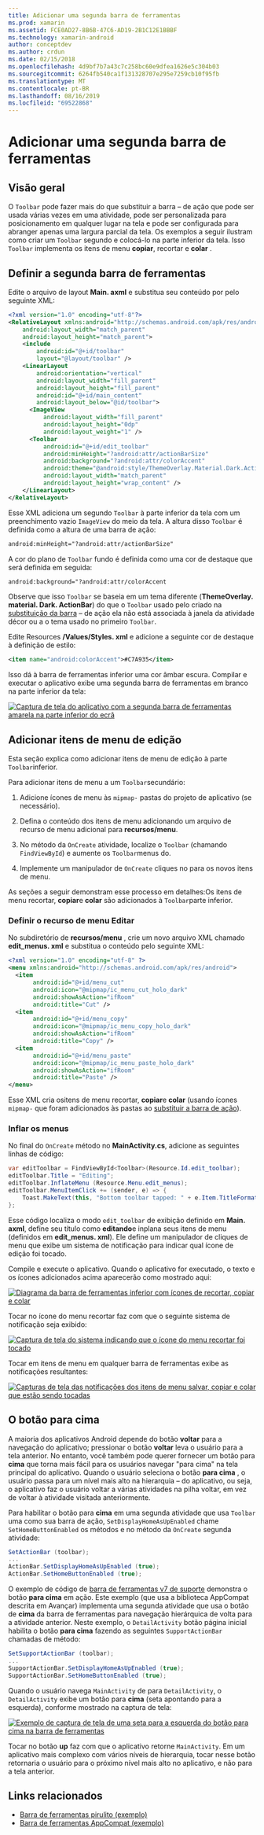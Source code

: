 ```yaml
---
title: Adicionar uma segunda barra de ferramentas
ms.prod: xamarin
ms.assetid: FCE0AD27-8B6B-47C6-AD19-2B1C12E1BBBF
ms.technology: xamarin-android
author: conceptdev
ms.author: crdun
ms.date: 02/15/2018
ms.openlocfilehash: 4d9bf7b7a43c7c258bc60e9dfea1626e5c304b03
ms.sourcegitcommit: 6264fb540ca1f131328707e295e7259cb10f95fb
ms.translationtype: MT
ms.contentlocale: pt-BR
ms.lasthandoff: 08/16/2019
ms.locfileid: "69522868"
---
```

# <a name="adding-a-second-toolbar"></a>Adicionar uma segunda barra de ferramentas


## <a name="overview"></a>Visão geral 

O `Toolbar` pode fazer mais do que substituir a barra &ndash; de ação que pode ser usada várias vezes em uma atividade, pode ser personalizada para posicionamento em qualquer lugar na tela e pode ser configurada para abranger apenas uma largura parcial da tela. Os exemplos a seguir ilustram como criar um `Toolbar` segundo e colocá-lo na parte inferior da tela. Isso `Toolbar` implementa os itens de menu **copiar**, recortar e **colar** . 


## <a name="define-the-second-toolbar"></a>Definir a segunda barra de ferramentas 

Edite o arquivo de layout **Main. axml** e substitua seu conteúdo por pelo seguinte XML:

```xml
<?xml version="1.0" encoding="utf-8"?>
<RelativeLayout xmlns:android="http://schemas.android.com/apk/res/android"
    android:layout_width="match_parent"
    android:layout_height="match_parent">
    <include
        android:id="@+id/toolbar"
        layout="@layout/toolbar" />
    <LinearLayout
        android:orientation="vertical"
        android:layout_width="fill_parent"
        android:layout_height="fill_parent"
        android:id="@+id/main_content"
        android:layout_below="@id/toolbar">
      <ImageView
          android:layout_width="fill_parent"
          android:layout_height="0dp"
          android:layout_weight="1" />
      <Toolbar
          android:id="@+id/edit_toolbar"
          android:minHeight="?android:attr/actionBarSize"
          android:background="?android:attr/colorAccent"
          android:theme="@android:style/ThemeOverlay.Material.Dark.ActionBar"
          android:layout_width="match_parent"
          android:layout_height="wrap_content" />
    </LinearLayout>
</RelativeLayout>
```

Esse XML adiciona um segundo `Toolbar` à parte inferior da tela com um preenchimento vazio `ImageView` do meio da tela. A altura disso `Toolbar` é definida como a altura de uma barra de ação: 

```xml
android:minHeight="?android:attr/actionBarSize"
```

A cor do plano de `Toolbar` fundo é definida como uma cor de destaque que será definida em seguida:

```xml
android:background="?android:attr/colorAccent
```

Observe que isso `Toolbar` se baseia em um tema diferente (**ThemeOverlay. material. Dark. ActionBar**) do que o `Toolbar` usado pelo criado na [substituição da barra](~/android/user-interface/controls/tool-bar/replacing-the-action-bar.md) &ndash; de ação ela não está associada à janela da atividade décor ou a o tema usado no primeiro `Toolbar`.

Edite Resources **/Values/Styles. xml** e adicione a seguinte cor de destaque à definição de estilo: 

```xml
<item name="android:colorAccent">#C7A935</item>
```

Isso dá à barra de ferramentas inferior uma cor âmbar escura. Compilar e executar o aplicativo exibe uma segunda barra de ferramentas em branco na parte inferior da tela: 

[![Captura de tela do aplicativo com a segunda barra de ferramentas amarela na parte inferior do ecrã](adding-a-second-toolbar-images/01-second-toolbar-sml.png)](adding-a-second-toolbar-images/01-second-toolbar.png#lightbox)


 
## <a name="add-edit-menu-items"></a>Adicionar itens de menu de edição 

Esta seção explica como adicionar itens de menu de edição à parte `Toolbar`inferior. 

Para adicionar itens de menu a um `Toolbar`secundário: 

1. Adicione ícones de menu às `mipmap-` pastas do projeto de aplicativo (se necessário).

2. Defina o conteúdo dos itens de menu adicionando um arquivo de recurso de menu adicional para **recursos/menu**. 

3. No método da `OnCreate` atividade, localize o `Toolbar` (chamando `FindViewById`) e aumente os `Toolbar`menus do.

4. Implemente um manipulador de `OnCreate` cliques no para os novos itens de menu. 

As seções a seguir demonstram esse processo em detalhes:Os itens de menu recortar, **copiar**e **colar** são adicionados à `Toolbar`parte inferior. 



### <a name="define-the-edit-menu-resource"></a>Definir o recurso de menu Editar

No subdiretório de **recursos/menu** , crie um novo arquivo XML chamado **edit_menus. xml** e substitua o conteúdo pelo seguinte XML:

```xml
<?xml version="1.0" encoding="utf-8" ?>
<menu xmlns:android="http://schemas.android.com/apk/res/android">
  <item
       android:id="@+id/menu_cut"
       android:icon="@mipmap/ic_menu_cut_holo_dark"
       android:showAsAction="ifRoom"
       android:title="Cut" />
  <item
       android:id="@+id/menu_copy"
       android:icon="@mipmap/ic_menu_copy_holo_dark"
       android:showAsAction="ifRoom"
       android:title="Copy" />
  <item
       android:id="@+id/menu_paste"
       android:icon="@mipmap/ic_menu_paste_holo_dark"
       android:showAsAction="ifRoom"
       android:title="Paste" />
</menu>
```

Esse XML cria ositens de menu recortar, **copiar**e **colar** (usando ícones `mipmap-` que foram adicionados às pastas ao [substituir a barra de ação](~/android/user-interface/controls/tool-bar/replacing-the-action-bar.md)).



### <a name="inflate-the-menus"></a>Inflar os menus

No final do `OnCreate` método no **MainActivity.cs**, adicione as seguintes linhas de código: 

```csharp
var editToolbar = FindViewById<Toolbar>(Resource.Id.edit_toolbar);
editToolbar.Title = "Editing";
editToolbar.InflateMenu (Resource.Menu.edit_menus);
editToolbar.MenuItemClick += (sender, e) => {
    Toast.MakeText(this, "Bottom toolbar tapped: " + e.Item.TitleFormatted, ToastLength.Short).Show();
};
```

Esse código localiza o modo `edit_toolbar` de exibição definido em **Main. axml**, define seu título como **editando**e inplana seus itens de menu (definidos em **edit_menus. xml**). Ele define um manipulador de cliques de menu que exibe um sistema de notificação para indicar qual ícone de edição foi tocado. 

Compile e execute o aplicativo. Quando o aplicativo for executado, o texto e os ícones adicionados acima aparecerão como mostrado aqui: 

[![Diagrama da barra de ferramentas inferior com ícones de recortar, copiar e colar](adding-a-second-toolbar-images/02-bottom-toolbar-sml.png)](adding-a-second-toolbar-images/02-bottom-toolbar.png#lightbox)

Tocar no ícone do menu recortar faz com que o seguinte sistema de notificação seja exibido: 

[![Captura de tela do sistema indicando que o ícone do menu recortar foi tocado](adding-a-second-toolbar-images/03-bottom-tapped-sml.png)](adding-a-second-toolbar-images/03-bottom-tapped.png#lightbox)

Tocar em itens de menu em qualquer barra de ferramentas exibe as notificações resultantes: 

[![Capturas de tela das notificações dos itens de menu salvar, copiar e colar que estão sendo tocadas](adding-a-second-toolbar-images/04-menu-action-sml.png)](adding-a-second-toolbar-images/04-menu-action.png#lightbox)



## <a name="the-up-button"></a>O botão para cima 

A maioria dos aplicativos Android depende do botão **voltar** para a navegação do aplicativo; pressionar o botão **voltar** leva o usuário para a tela anterior.
No entanto, você também pode querer fornecer um botão para **cima** que torna mais fácil para os usuários navegar "para cima" na tela principal do aplicativo. Quando o usuário seleciona o botão **para cima** , o usuário passa para um nível mais alto na hierarquia &ndash; do aplicativo, ou seja, o aplicativo faz o usuário voltar a várias atividades na pilha voltar, em vez de voltar à atividade visitada anteriormente. 

Para habilitar o botão para **cima** em uma segunda atividade que usa `Toolbar` uma como sua barra de ação, `SetDisplayHomeAsUpEnabled` chame `SetHomeButtonEnabled` os métodos e no método da `OnCreate` segunda atividade:

```csharp
SetActionBar (toolbar);
...
ActionBar.SetDisplayHomeAsUpEnabled (true);
ActionBar.SetHomeButtonEnabled (true);
```

O exemplo de código de [barra de ferramentas v7 de suporte](https://docs.microsoft.com/samples/xamarin/monodroid-samples/supportv7-appcompat-toolbar) demonstra o botão **para cima** em ação. Este exemplo (que usa a biblioteca AppCompat descrita em Avançar) implementa uma segunda atividade que usa o botão de **cima** da barra de ferramentas para navegação hierárquica de volta para a atividade anterior. Neste exemplo, o `DetailActivity` botão página inicial habilita o botão **para cima** fazendo as seguintes `SupportActionBar` chamadas de método: 

```csharp
SetSupportActionBar (toolbar);
...
SupportActionBar.SetDisplayHomeAsUpEnabled (true);
SupportActionBar.SetHomeButtonEnabled (true);
```

Quando o usuário navega `MainActivity` de para `DetailActivity`, o `DetailActivity` exibe um botão para **cima** (seta apontando para a esquerda), conforme mostrado na captura de tela:

[![Exemplo de captura de tela de uma seta para a esquerda do botão para cima na barra de ferramentas](adding-a-second-toolbar-images/05-up-button-sml.png)](adding-a-second-toolbar-images/05-up-button.png#lightbox)

Tocar no botão **up** faz com que o aplicativo retorne `MainActivity`. Em um aplicativo mais complexo com vários níveis de hierarquia, tocar nesse botão retornaria o usuário para o próximo nível mais alto no aplicativo, e não para a tela anterior. 



## <a name="related-links"></a>Links relacionados

- [Barra de ferramentas pirulito (exemplo)](https://docs.microsoft.com/samples/xamarin/monodroid-samples/android50-toolbar)
- [Barra de ferramentas AppCompat (exemplo)](https://docs.microsoft.com/samples/xamarin/monodroid-samples/supportv7-appcompat-toolbar)
